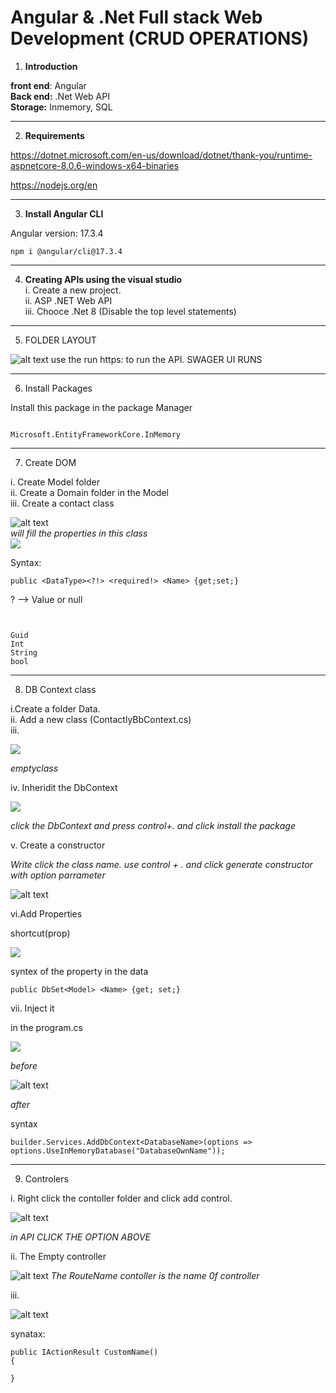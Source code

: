 # Angular & .Net Full stack Web Development (CRUD OPERATIONS)

1. **Introduction**

**front end**: Angular  
**Back end:** .Net Web API  
**Storage:** Inmemory, SQL

---



2. **Requirements**

https://dotnet.microsoft.com/en-us/download/dotnet/thank-you/runtime-aspnetcore-8.0.6-windows-x64-binaries


https://nodejs.org/en

___



3.  **Install Angular CLI**

Angular version: 17.3.4
```
npm i @angular/cli@17.3.4
```
___

4. **Creating APIs using the visual studio**  
  i. Create a new project.  
  ii. ASP .NET Web API  
  iii. Chooce .Net 8    (Disable the top level statements)

  ___

5. FOLDER LAYOUT

![alt text](image.png)
use the run https: to run the API. SWAGER UI RUNS

___


6. Install Packages

Install this package in the package Manager

```

Microsoft.EntityFrameworkCore.InMemory
```

___

7. Create DOM

i. Create Model folder  
ii. Create a Domain folder in the Model  
iii. Create a contact class


![alt text](image-1.png)  
_will fill the properties in this class_  
![
](image-2.png)


Syntax:

```
public <DataType><?!> <required!> <Name> {get;set;} 
``` 
? --> Value or null

```


Guid
Int
String
bool
```
___

8. DB Context class

i.Create a folder Data.  
ii. Add a new class (ContactlyBbContext.cs)  
iii.

![
](image-3.png)

_emptyclass_

iv. Inheridit the DbContext

![
](image-4.png)

_click the DbContext and press control+. and click install the package_



v. Create a constructor  





_Write click the class name. use control + . and click generate constructor with option parrameter_

![alt text](image-6.png)


vi.Add Properties 

shortcut(prop)


![
](image-7.png)

syntex of the property in the data

```
public DbSet<Model> <Name> {get; set;} 
```

vii. Inject it 

in the program.cs

![
](image-8.png)

_before_

![alt text](image-9.png)

_after_

syntax

```
builder.Services.AddDbContext<DatabaseName>(options => options.UseInMemoryDatabase("DatabaseOwnName"));

```

___


9. Controlers

i. Right click the contoller folder and click add control.

![alt text](image-10.png)

_in API CLICK THE OPTION ABOVE_

ii. The Empty controller

![alt text](image-11.png)
_The RouteName contoller is the name 0f controller_

iii. 

![alt text](image-12.png)

synatax:

```
public IActionResult CustomName()
{

}

```


































  












   





